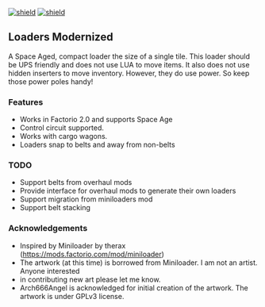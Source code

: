 [![shield](https://img.shields.io/badge/Ko--fi-Donate%20-hotpink?logo=kofi&logoColor=white)](https://ko-fi.com/M4M2LCWTH) [![shield](https://img.shields.io/badge/dynamic/json?color=orange&label=Factorio&query=downloads_count&suffix=%20downloads&url=https%3A%2F%2Fmods.factorio.com%2Fapi%2Fmods%2Floaders-modernized)](https://mods.factorio.com/mod/loaders-modernized)

## Loaders Modernized

A Space Aged, compact loader the size of a single tile.  This loader should be UPS friendly and does
not use LUA to move items.  It also does not use hidden inserters to move inventory.  However, they
do use power.  So keep those power poles handy!

### Features

- Works in Factorio 2.0 and supports Space Age
- Control circuit supported.
- Works with cargo wagons.
- Loaders snap to belts and away from non-belts

### TODO

- Support belts from overhaul mods
- Provide interface for overhaul mods to generate their own loaders
- Support migration from miniloaders mod
- Support belt stacking

### Acknowledgements

- Inspired by Miniloader by therax (https://mods.factorio.com/mod/miniloader)
- The artwork (at this time) is borrowed from Miniloader.  I am not an artist.  Anyone interested
- in contributing new art please let me know.
- Arch666Angel is acknowledged for initial creation of the artwork.  The artwork is under GPLv3 license.
